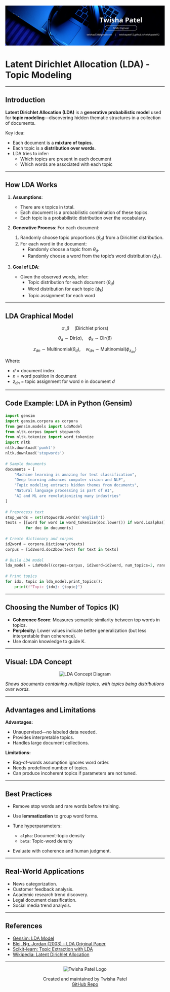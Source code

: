 ![Banner](https://github.com/twishapatel12/AI-ML-Journal/blob/main/assets/aiml-banner.png)

# Latent Dirichlet Allocation (LDA) - Topic Modeling

---

## Introduction

**Latent Dirichlet Allocation (LDA)** is a **generative probabilistic model** used for **topic modeling**—discovering hidden thematic structures in a collection of documents.

Key idea:
- Each document is a **mixture of topics**.
- Each topic is a **distribution over words**.
- LDA tries to infer:
  - Which topics are present in each document
  - Which words are associated with each topic

---

## How LDA Works

1. **Assumptions**:
   - There are `K` topics in total.
   - Each document is a probabilistic combination of these topics.
   - Each topic is a probabilistic distribution over the vocabulary.

2. **Generative Process**:
   For each document:
   1. Randomly choose topic proportions ($\theta_d$) from a Dirichlet distribution.
   2. For each word in the document:
      - Randomly choose a topic from $\theta_d$.
      - Randomly choose a word from the topic’s word distribution ($\phi_k$).

3. **Goal of LDA**:
   - Given the observed words, infer:
     - Topic distribution for each document ($\theta_d$)
     - Word distribution for each topic ($\phi_k$)
     - Topic assignment for each word

---

## LDA Graphical Model

$$
\alpha, \beta \quad \text{(Dirichlet priors)}
$$

$$
\theta_d \sim \text{Dir}(\alpha), \quad \phi_k \sim \text{Dir}(\beta)
$$

$$
z_{dn} \sim \text{Multinomial}(\theta_d), \quad w_{dn} \sim \text{Multinomial}(\phi_{z_{dn}})
$$

Where:
- $d$ = document index
- $n$ = word position in document
- $z_{dn}$ = topic assignment for word $n$ in document $d$

---

## Code Example: LDA in Python (Gensim)

```python
import gensim
import gensim.corpora as corpora
from gensim.models import LdaModel
from nltk.corpus import stopwords
from nltk.tokenize import word_tokenize
import nltk
nltk.download('punkt')
nltk.download('stopwords')

# Sample documents
documents = [
    "Machine learning is amazing for text classification",
    "Deep learning advances computer vision and NLP",
    "Topic modeling extracts hidden themes from documents",
    "Natural language processing is part of AI",
    "AI and ML are revolutionizing many industries"
]

# Preprocess text
stop_words = set(stopwords.words('english'))
texts = [[word for word in word_tokenize(doc.lower()) if word.isalpha() and word not in stop_words]
         for doc in documents]

# Create dictionary and corpus
id2word = corpora.Dictionary(texts)
corpus = [id2word.doc2bow(text) for text in texts]

# Build LDA model
lda_model = LdaModel(corpus=corpus, id2word=id2word, num_topics=2, random_state=42, passes=10)

# Print topics
for idx, topic in lda_model.print_topics():
    print(f"Topic {idx}: {topic}")
````

---

## Choosing the Number of Topics (K)

* **Coherence Score**: Measures semantic similarity between top words in topics.
* **Perplexity**: Lower values indicate better generalization (but less interpretable than coherence).
* Use domain knowledge to guide K.

---

## Visual: LDA Concept

<p align="center">
  <img src="https://github.com/twishapatel12/AI-ML-Journal/blob/main/assets/lda-concept.png" alt="LDA Concept Diagram" width="500"/>
</p>

*Shows documents containing multiple topics, with topics being distributions over words.*

---

## Advantages and Limitations

**Advantages:**

* Unsupervised—no labeled data needed.
* Provides interpretable topics.
* Handles large document collections.

**Limitations:**

* Bag-of-words assumption ignores word order.
* Needs predefined number of topics.
* Can produce incoherent topics if parameters are not tuned.

---

## Best Practices

* Remove stop words and rare words before training.
* Use **lemmatization** to group word forms.
* Tune hyperparameters:

  * `alpha`: Document-topic density
  * `beta`: Topic-word density
* Evaluate with coherence and human judgment.

---

## Real-World Applications

* News categorization.
* Customer feedback analysis.
* Academic research trend discovery.
* Legal document classification.
* Social media trend analysis.

---

## References

* [Gensim: LDA Model](https://radimrehurek.com/gensim/models/ldamodel.html)
* [Blei, Ng, Jordan (2003) - LDA Original Paper](https://www.jmlr.org/papers/volume3/blei03a/blei03a.pdf)
* [Scikit-learn: Topic Extraction with LDA](https://scikit-learn.org/stable/modules/decomposition.html#latentdirichletallocation)
* [Wikipedia: Latent Dirichlet Allocation](https://en.wikipedia.org/wiki/Latent_Dirichlet_allocation)

---

<p align="center">
  <img src="https://github.com/twishapatel12/AI-ML-Journal/blob/main/assets/twisha-patel-logo.png" alt="Twisha Patel Logo" width="80"/>
</p>
<p align="center">
  Created and maintained by Twisha Patel  
  <br>
  <a href="https://github.com/twishapatel12/AI-ML-Journal">GitHub Repo</a>
</p>